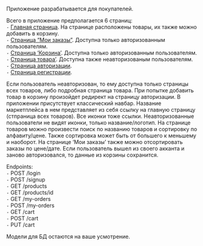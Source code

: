 Приложение разрабатывается для покупателей.



Всего в приложение предполагается 6 страниц: \
`-` [Главная страница](../../misc/images/Exercise_1_mainPage.png). На странице расположены товары, их также можно добавить в корзину. \
`-` [Страница “Мои заказы”](../../misc/images/Exercise_1_myOrders.png). Доступна только авторизованным пользователям. \
`-` [Страница ‘Корзина’](../../misc/images/Exercise_1_cart.png).  Доступна только авторизованным пользователям. \
`-` [Страница товара’](../../misc/images/Exercise_1_productPage.png). Доступна также неавторизованым пользователям. \
`-` [Страница авторизации](../../misc/images/Exercise_1_login.png). \
`-` [Страница регистрации](../../misc/images/Exercise_1_signUp.png). 

Если пользователь неавторизован, то ему доступна только страницы всех товаров, либо подробная страница товара. При попытке добавить товар в корзину произойдет редирект на страницу авторизации.
В приложении присутствует классический навбар. Название маркетплейса в нем представляет из себя ссылку на главную страницу (стпраница всех товаров). Все иконки тоже ссылки.
Неавторизованные пользователи не видят иконки, только название/логотип.
На странице товаров можно произвести поиск по названию товаров и сортировку по алфавиту/цене. Также сортировка может быть от большего к меньшему и наоборот.
На странице ‘Мои заказы’ также можно отсортировать заказы по цене/дате.
Если пользователь вышел из своего акканта и заново авторизовался, то данные из корзины сохранится.



Endpoints: \
`-` POST /login \
`-` POST /signup \
`-` GET /products \
`-` GET /products/id \
`-` GET /my-orders \
`-` POST /my-orders \
`-` GET /cart \
`-` POST /cart \
`-` PUT /cart 


Модели для БД остаются на ваше усмотрение.

